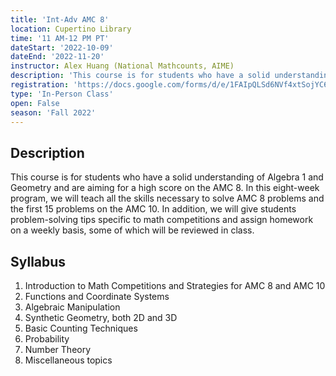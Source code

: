 ```yaml
---
title: 'Int-Adv AMC 8'
location: Cupertino Library
time: '11 AM-12 PM PT'
dateStart: '2022-10-09'
dateEnd: '2022-11-20'
instructor: Alex Huang (National Mathcounts, AIME)
description: 'This course is for students who have a solid understanding of Algebra 1 and Geometry and are aiming for a high score on the AMC 8.'
registration: 'https://docs.google.com/forms/d/e/1FAIpQLSd6NVf4xtSojYC6_1-zr_FqvPd1qg8BKdc1OEyl9tS34SoDqA/viewform'
type: 'In-Person Class'
open: False
season: 'Fall 2022'
---
```


## Description

This course is for students who have a solid understanding of Algebra 1 and Geometry and are aiming for a high score on the AMC 8. In this eight-week program, we will teach all the skills necessary to solve AMC 8 problems and the first 15 problems on the AMC 10. In addition, we will give students problem-solving tips specific to math competitions and assign homework on a weekly basis, some of which will be reviewed in class.

## Syllabus

1. Introduction to Math Competitions and Strategies for AMC 8 and AMC 10
2. Functions and Coordinate Systems
3. Algebraic Manipulation
4. Synthetic Geometry, both 2D and 3D
5. Basic Counting Techniques
6. Probability
7. Number Theory
8. Miscellaneous topics
